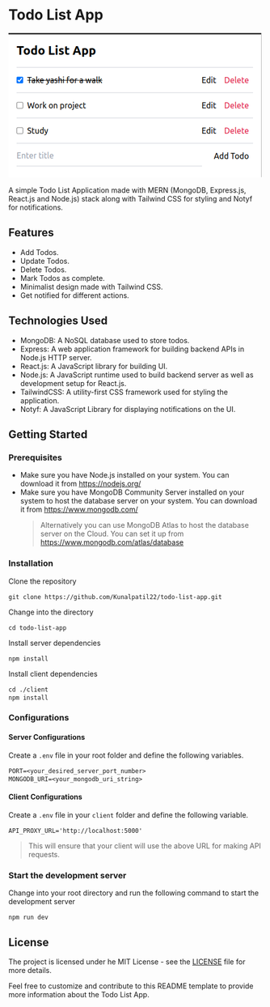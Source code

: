 # Todo List App

![Application Preview](./screenshots/preview.jpg)

A simple Todo List Application made with MERN (MongoDB, Express.js, React.js and Node.js) stack along with Tailwind CSS for styling and Notyf for notifications.

## Features

- Add Todos.
- Update Todos.
- Delete Todos.
- Mark Todos as complete.
- Minimalist design made with Tailwind CSS.
- Get notified for different actions.

## Technologies Used

- MongoDB: A NoSQL database used to store todos.
- Express: A web application framework for building backend APIs in Node.js HTTP server.
- React.js: A JavaScript library for building UI.
- Node.js: A JavaScript runtime used to build backend server as well as development setup for React.js.
- TailwindCSS: A utility-first CSS framework used for styling the application.
- Notyf: A JavaScript Library for displaying notifications on the UI.

## Getting Started

### Prerequisites

- Make sure you have Node.js installed on your system. You can download it from https://nodejs.org/
- Make sure you have MongoDB Community Server installed on your system to host the database server on your system. You can download it from https://www.mongodb.com/
  > Alternatively you can use MongoDB Atlas to host the database server on the Cloud. You can set it up from https://www.mongodb.com/atlas/database

### Installation

Clone the repository

```
git clone https://github.com/Kunalpatil22/todo-list-app.git
```

Change into the directory

```
cd todo-list-app
```

Install server dependencies

```
npm install
```

Install client dependencies

```
cd ./client
npm install
```

### Configurations

#### Server Configurations

Create a `.env` file in your root folder and define the following variables.

```
PORT=<your_desired_server_port_number>
MONGODB_URI=<your_mongodb_uri_string>
```

#### Client Configurations

Create a `.env` file in your `client` folder and define the following variable.

```
API_PROXY_URL='http://localhost:5000'
```

> This will ensure that your client will use the above URL for making API requests.

### Start the development server

Change into your root directory and run the following command to start the development server

```
npm run dev
```

## License

The project is licensed under he MIT License - see the [LICENSE](./LICENSE) file for more details.

Feel free to customize and contribute to this README template to provide more information about the Todo List App.
